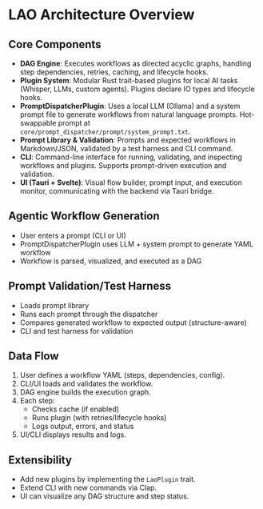 # LAO Architecture Overview

## Core Components

- **DAG Engine**: Executes workflows as directed acyclic graphs, handling step dependencies, retries, caching, and lifecycle hooks.
- **Plugin System**: Modular Rust trait-based plugins for local AI tasks (Whisper, LLMs, custom agents). Plugins declare IO types and lifecycle hooks.
- **PromptDispatcherPlugin**: Uses a local LLM (Ollama) and a system prompt file to generate workflows from natural language prompts. Hot-swappable prompt at `core/prompt_dispatcher/prompt/system_prompt.txt`.
- **Prompt Library & Validation**: Prompts and expected workflows in Markdown/JSON, validated by a test harness and CLI command.
- **CLI**: Command-line interface for running, validating, and inspecting workflows and plugins. Supports prompt-driven execution and validation.
- **UI (Tauri + Svelte)**: Visual flow builder, prompt input, and execution monitor, communicating with the backend via Tauri bridge.

## Agentic Workflow Generation
- User enters a prompt (CLI or UI)
- PromptDispatcherPlugin uses LLM + system prompt to generate YAML workflow
- Workflow is parsed, visualized, and executed as a DAG

## Prompt Validation/Test Harness
- Loads prompt library
- Runs each prompt through the dispatcher
- Compares generated workflow to expected output (structure-aware)
- CLI and test harness for validation

## Data Flow

1. User defines a workflow YAML (steps, dependencies, config).
2. CLI/UI loads and validates the workflow.
3. DAG engine builds the execution graph.
4. Each step:
   - Checks cache (if enabled)
   - Runs plugin (with retries/lifecycle hooks)
   - Logs output, errors, and status
5. UI/CLI displays results and logs.

## Extensibility
- Add new plugins by implementing the `LaoPlugin` trait.
- Extend CLI with new commands via Clap.
- UI can visualize any DAG structure and step status. 